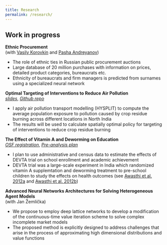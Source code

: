 ```yaml
---
title: Research
permalink: /research/
---
```


## Work in progress


**Ethnic Procurement**  
  (with [Vasily Korovkin](https://sites.google.com/site/vaskorovkin/home) and [Pasha Andreyanov](https://sites.google.com/view/pandreyanov/))  
  - The role of ethnic ties in Russian public procurement auctions
  - Large database of 20 million purchases with information on prices, detailed product categories, bureaucrats etc.
  - Ethnicity of bureaucrats and firm managers is predicted from surnames using a specialized neural network


**Optimal Targeting of Interventions to Reduce Air Pollution**  
*[slides](https://martin-kosiik.github.io/homepage/files/slides/air_pollution.pdf)*, *[Github repo](https://github.com/martin-kosiik/air_pollution)*
  - I apply air pollution transport modelling (HYSPLIT) to compute the average population exposure to pollution caused by crop residue burning across different locations in North India
  - The results will be used to calculate spatially optimal policy for targeting of interventions to reduce crop residue burning


**The Effect of Vitamin A and Deworming on Education**  
*[OSF registration](https://osf.io/49tjx)*, *[Pre-analysis plan](https://osf.io/rwt9p)*
- I plan to use administrative and census data to estimate the effects of DEVTA trial on school enrollment and academic achievement 
- DEVTA trial was a large-scale experiment in India which randomized vitamin A supplemtation and deworming treatment to pre-school children to study the effects on health outcomes (see [Awasthi et al. 2012a](https://www.thelancet.com/journals/lancet/article/PIIS0140-6736(12)62125-4/fulltext?version=printerFriendly) and [Awasthi et al. 2012b](https://www.thelancet.com/journals/lancet/article/PIIS0140-6736(12)62126-6/fulltext))

**Advanced Neural Networks Architectures for Solving Heterogeneous Agent Models**  
  (with Jan Žemlička)  
  - We propose to employ deep lattice networks to develop a modification of the continuous-time value iteration scheme to solve complex incomplete market models
  - The proposed method is explicitly designed to address challenges that arise in the process of approximating high dimensional distributions and value functions

